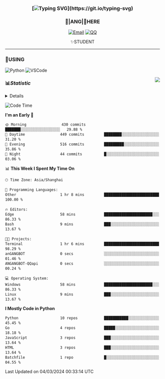 <div align="center">


### [![Typing SVG](https://readme-typing-svg.herokuapp.com?size=25&duration=2500&color=8C43EA&vCenter=true&width=200&height=40&lines=%F0%9F%8C%B1ANGJustinl%F0%9F%8C%B1+!)](https://git.io/typing-svg)


### 🥛|**ANG**|🥛HERE



[![Email](https://img.shields.io/badge/Email-ANGJustin@163.com-6A5ACD?style=flat-square&logoColor=fff)](mailto:ANGJustinl@163.com)
[![QQ](https://img.shields.io/badge/QQ-77139032-98FB98?style=flat-square&logoColor=fff)](https://qm.qq.com/cgi-bin/qm/qr?k=mcs-cON_aPNfc3hO8-H7lWJHDX-5nKr7&noverify=0)




✨STUDENT 

</div>

---

### 🎨USING

![Python](https://img.shields.io/badge/-Python-blue?style=flat-square&logo=Python&logoColor=fff)
![VSCode](https://img.shields.io/badge/-VSCode-blue?style=flat-square&logo=visualstudiocode&logoColor=fff)


<a href="#">
  <img align="right" src="https://github-readme-stats.vercel.app/api?username=ANGJustinl&count_private=true&show_icons=true&hide_border=true&bg_color=15,f2f7fd,E0EAFC" />
</a>




### 📊*Statistic* 

<details>

<p align="center">
   <img src="github-metrics.svg" alt="typing-svg">
</p>

[![Github activity graph](https://github-readme-activity-graph.angforever.top/graph?username=ANGJustinl&theme=dracula)](https://github.com/ANGJustinl/ANGJustinl)

</details>

<!--START_SECTION:waka-->
![Code Time](http://img.shields.io/badge/Code%20Time-5%20hrs%2017%20mins-blue)

**I'm an Early 🐤** 

```text
🌞 Morning                430 commits         ███████░░░░░░░░░░░░░░░░░░   29.88 % 
🌆 Daytime                449 commits         ████████░░░░░░░░░░░░░░░░░   31.20 % 
🌃 Evening                516 commits         █████████░░░░░░░░░░░░░░░░   35.86 % 
🌙 Night                  44 commits          █░░░░░░░░░░░░░░░░░░░░░░░░   03.06 % 
```


📊 **This Week I Spent My Time On** 

```text
🕑︎ Time Zone: Asia/Shanghai

💬 Programming Languages: 
Other                    1 hr 8 mins         █████████████████████████   100.00 % 

🔥 Editors: 
Edge                     58 mins             ██████████████████████░░░   86.33 % 
Bash                     9 mins              ███░░░░░░░░░░░░░░░░░░░░░░   13.67 % 

🐱‍💻 Projects: 
Terminal                 1 hr 6 mins         █████████████████████████   98.29 % 
anGANGBOT                0 secs              ░░░░░░░░░░░░░░░░░░░░░░░░░   01.46 % 
ANGANGBOT-QQapi          0 secs              ░░░░░░░░░░░░░░░░░░░░░░░░░   00.24 % 

💻 Operating System: 
Windows                  58 mins             ██████████████████████░░░   86.33 % 
Linux                    9 mins              ███░░░░░░░░░░░░░░░░░░░░░░   13.67 % 
```

**I Mostly Code in Python** 

```text
Python                   10 repos            ███████████░░░░░░░░░░░░░░   45.45 % 
Go                       4 repos             █████░░░░░░░░░░░░░░░░░░░░   18.18 % 
JavaScript               3 repos             ███░░░░░░░░░░░░░░░░░░░░░░   13.64 % 
HTML                     3 repos             ███░░░░░░░░░░░░░░░░░░░░░░   13.64 % 
Batchfile                1 repo              █░░░░░░░░░░░░░░░░░░░░░░░░   04.55 % 
```




 Last Updated on 04/03/2024 00:33:14 UTC
<!--END_SECTION:waka-->
